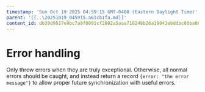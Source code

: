 ```yaml
---
timestamp: 'Sun Oct 19 2025 04:59:15 GMT-0400 (Eastern Daylight Time)'
parent: '[[..\20251019_045915.a61cb1fa.md]]'
content_id: db39d9517e9bc7a9f0091cf2802a5aaa710248b26a19043ebddbc00ba067bc70
---
```


# Error handling

Only throw errors when they are truly exceptional. Otherwise, all normal errors should be caught, and instead return a record `{error: "the error message"}` to allow proper future synchronization with useful errors.
